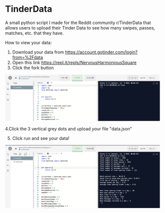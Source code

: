 # TinderData
A small python script I made for the Reddit community r/TinderData that allows users to upload their Tinder Data to see how many swipes, passes, matches, etc. that they have.

How to view your data:
1. Download your data from https://account.gotinder.com/login?from=%2Fdata
2. Open this link https://repl.it/repls/NervousHarmoniousSquare
3. Click the fork button 
<img src="picture1.png" width=800>

4.Click the 3 vertical grey dots and upload your file "data.json"


5. Click run and see your data!

<img src="picture2.png" width=800>
